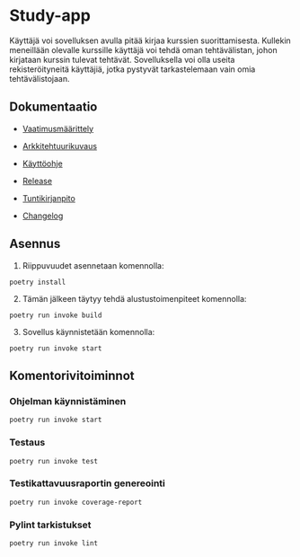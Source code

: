 # Study-app

Käyttäjä voi sovelluksen avulla pitää kirjaa kurssien suorittamisesta. Kullekin meneillään olevalle kurssille käyttäjä voi tehdä oman tehtävälistan, johon kirjataan kurssin tulevat tehtävät. Sovelluksella voi olla useita rekisteröityneitä käyttäjiä, jotka pystyvät tarkastelemaan vain omia tehtävälistojaan.

## Dokumentaatio

- [Vaatimusmäärittely](https://github.com/erjavaskivuori/ot-harjoitustyo/blob/main/study-app/dokumentaatio/vaatimusmaarittely.md)

- [Arkkitehtuurikuvaus](https://github.com/erjavaskivuori/ot-harjoitustyo/blob/main/study-app/dokumentaatio/arkkitehtuuri.md)

- [Käyttöohje](https://github.com/erjavaskivuori/ot-harjoitustyo/blob/main/study-app/dokumentaatio/kayttoohje.md)

- [Release]()

- [Tuntikirjanpito](https://github.com/erjavaskivuori/ot-harjoitustyo/blob/main/study-app/dokumentaatio/tuntikirjanpito.md)

- [Changelog](https://github.com/erjavaskivuori/ot-harjoitustyo/blob/main/study-app/dokumentaatio/changelog.md)



## Asennus
1. Riippuvuudet asennetaan komennolla:
```
poetry install
```
2. Tämän jälkeen täytyy tehdä alustustoimenpiteet komennolla:
```
poetry run invoke build
```
3. Sovellus käynnistetään komennolla:
```
poetry run invoke start
```

## Komentorivitoiminnot

### Ohjelman käynnistäminen
```
poetry run invoke start
```
### Testaus
```
poetry run invoke test
```
### Testikattavuusraportin genereointi
```
poetry run invoke coverage-report
```
### Pylint tarkistukset
```
poetry run invoke lint
```